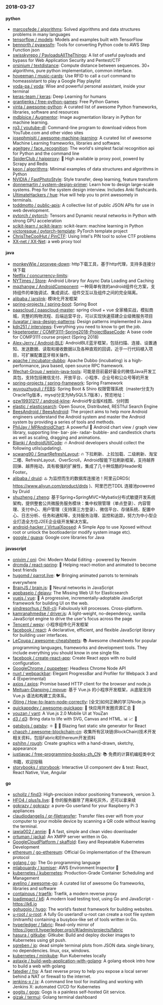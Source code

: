 ### 2018-03-27

#### python
* [marcosfede / algorithms](https://github.com/marcosfede/algorithms): Solved algorithms and data structures problems in many languages
* [tensorflow / models](https://github.com/tensorflow/models): Models and examples built with TensorFlow
* [bennorth / pyawssfn](https://github.com/bennorth/pyawssfn): Tools for converting Python code to AWS Step Function json
* [swisskyrepo / PayloadsAllTheThings](https://github.com/swisskyrepo/PayloadsAllTheThings): A list of useful payloads and bypass for Web Application Security and Pentest/CTF
* [orsinium / textdistance](https://github.com/orsinium/textdistance): Compute distance between sequences. 30+ algorithms, pure python implementation, common interface.
* [hoveeman / music-cards](https://github.com/hoveeman/music-cards): Use RFID to call a curl command to homeassistant to play a Google Play playlist
* [yoda-pa / yoda](https://github.com/yoda-pa/yoda): Wise and powerful personal assistant, inside your terminal
* [keras-team / keras](https://github.com/keras-team/keras): Deep Learning for humans
* [grantjenks / free-python-games](https://github.com/grantjenks/free-python-games): Free Python Games
* [vinta / awesome-python](https://github.com/vinta/awesome-python): A curated list of awesome Python frameworks, libraries, software and resources
* [mdbloice / Augmentor](https://github.com/mdbloice/Augmentor): Image augmentation library in Python for machine learning.
* [rg3 / youtube-dl](https://github.com/rg3/youtube-dl): Command-line program to download videos from YouTube.com and other video sites
* [josephmisiti / awesome-machine-learning](https://github.com/josephmisiti/awesome-machine-learning): A curated list of awesome Machine Learning frameworks, libraries and software.
* [ageitgey / face_recognition](https://github.com/ageitgey/face_recognition): The world's simplest facial recognition api for Python and the command line
* [SpiderClub / haipproxy](https://github.com/SpiderClub/haipproxy): 💖 High available ip proxy pool, powerd by Scrapy and Redis
* [keon / algorithms](https://github.com/keon/algorithms): Minimal examples of data structures and algorithms in Python
* [NVIDIA / FastPhotoStyle](https://github.com/NVIDIA/FastPhotoStyle): Style transfer, deep learning, feature transform
* [donnemartin / system-design-primer](https://github.com/donnemartin/system-design-primer): Learn how to design large-scale systems. Prep for the system design interview. Includes Anki flashcards.
* [UltimateHackers / hue](https://github.com/UltimateHackers/hue): Hue will help you to print awesomely in terminals.
* [toddmotto / public-apis](https://github.com/toddmotto/public-apis): A collective list of public JSON APIs for use in web development.
* [pytorch / pytorch](https://github.com/pytorch/pytorch): Tensors and Dynamic neural networks in Python with strong GPU acceleration
* [scikit-learn / scikit-learn](https://github.com/scikit-learn/scikit-learn): scikit-learn: machine learning in Python
* [victoresque / pytorch-template](https://github.com/victoresque/pytorch-template): PyTorch template project
* [ChrisTheCoolHut / PinCTF](https://github.com/ChrisTheCoolHut/PinCTF): Using Intel's PIN tool to solve CTF problems
* [XX-net / XX-Net](https://github.com/XX-net/XX-Net): a web proxy tool

#### java
* [monkeyWie / proxyee-down](https://github.com/monkeyWie/proxyee-down): http下载工具，基于http代理，支持多连接分块下载
* [Netflix / concurrency-limits](https://github.com/Netflix/concurrency-limits): 
* [NYTimes / Store](https://github.com/NYTimes/Store): Android Library for Async Data Loading and Caching
* [mqzhangw / AndroidComponent](https://github.com/mqzhangw/AndroidComponent): 一种简单有效的android组件化方案，支持组件的单独调试、集成调试、组件交互以及组件之间的完全隔离。
* [alibaba / jarslink](https://github.com/alibaba/jarslink): 模块化开发框架
* [spring-projects / spring-boot](https://github.com/spring-projects/spring-boot): Spring Boot
* [paascloud / paascloud-master](https://github.com/paascloud/paascloud-master): spring cloud + vue 全家桶实战，模拟商城，完整的购物流程、后端运营平台，可以实现快速搭建企业级微服务项目
* [iluwatar / java-design-patterns](https://github.com/iluwatar/java-design-patterns): Design patterns implemented in Java
* [kdn251 / interviews](https://github.com/kdn251/interviews): Everything you need to know to get the job.
* [hkpeterpeter / COMP3111-Spring2018-ProjectBaseCode](https://github.com/hkpeterpeter/COMP3111-Spring2018-ProjectBaseCode): A base code for COMP3111 course project (Spring 2018)
* [Alex-Jerry / Android-BLE](https://github.com/Alex-Jerry/Android-BLE): AndroidBLE蓝牙框架，包括扫描、连接、设置通知、发送数据、读取和接收数据以及各种直观的回调，近乎一行代码植入项目，可扩展配置蓝牙相关操作。
* [apache / incubator-dubbo](https://github.com/apache/incubator-dubbo): Apache Dubbo (incubating) is a high-performance, java based, open source RPC framework.
* [Wechat-Group / weixin-java-tools](https://github.com/Wechat-Group/weixin-java-tools): 可能是目前最好最全的微信Java开发工具包，支持包括微信支付、开放平台、小程序、企业号和公众号等的开发
* [spring-projects / spring-framework](https://github.com/spring-projects/spring-framework): Spring Framework
* [wuyouzhuguli / FEBS](https://github.com/wuyouzhuguli/FEBS): Spring Boot & Shiro 权限管理系统（master分支为Oracle11g版本，mysql分支为MySQL5.7版本），预览地址：
* [gzw19931217 / android-kline](https://github.com/gzw19931217/android-kline): Android专业版K线图、分时图
* [elastic / elasticsearch](https://github.com/elastic/elasticsearch): Open Source, Distributed, RESTful Search Engine
* [BeesAndroid / BeesAndroid](https://github.com/BeesAndroid/BeesAndroid): The project aims to help more Android engineers understand the Android system and master the Android system by providing a series of tools and methods.
* [PhilJay / MPAndroidChart](https://github.com/PhilJay/MPAndroidChart): A powerful 🚀 Android chart view / graph view library, supporting line- bar- pie- radar- bubble- and candlestick charts as well as scaling, dragging and animations.
* [Blankj / AndroidUtilCode](https://github.com/Blankj/AndroidUtilCode): 🔥 Android developers should collect the following utils(updating).
* [scwang90 / SmartRefreshLayout](https://github.com/scwang90/SmartRefreshLayout): 🔥 下拉刷新、上拉加载、二级刷新、淘宝二楼、RefreshLayout、OverScroll，Android智能下拉刷新框架，支持越界回弹、越界拖动，具有极强的扩展性，集成了几十种炫酷的Header和 Footer。
* [alibaba / druid](https://github.com/alibaba/druid): ♨️ 为监控而生的数据库连接池！阿里云DRDS( https://www.aliyun.com/product/drds )、阿里巴巴TDDL 连接池powered by Druid
* [shuzheng / zheng](https://github.com/shuzheng/zheng): 基于Spring+SpringMVC+Mybatis分布式敏捷开发系统架构，提供整套公共微服务服务模块：集中权限管理（单点登录）、内容管理、支付中心、用户管理（支持第三方登录）、微信平台、存储系统、配置中心、日志分析、任务和通知等，支持服务治理、监控和追踪，努力为中小型企业打造全方位J2EE企业级开发解决方案。
* [android-hacker / VirtualXposed](https://github.com/android-hacker/VirtualXposed): A Simple App to use Xposed without root or unlock the bootloader(or modify system image etc).
* [google / guava](https://github.com/google/guava): Google core libraries for Java

#### javascript
* [onivim / oni](https://github.com/onivim/oni): Oni: Modern Modal Editing - powered by Neovim
* [drcmda / react-spring](https://github.com/drcmda/react-spring): 🙌 Helping react-motion and animated to become best friends
* [hugomd / parrot.live](https://github.com/hugomd/parrot.live): 🐦 Bringing animated parrots to terminals everywhere
* [BrainJS / brain.js](https://github.com/BrainJS/brain.js): 🤖 Neural networks in JavaScript
* [appbaseio / dejavu](https://github.com/appbaseio/dejavu): The Missing Web UI for Elasticsearch
* [vuejs / vue](https://github.com/vuejs/vue): 🖖 A progressive, incrementally-adoptable JavaScript framework for building UI on the web.
* [sindresorhus / fkill-cli](https://github.com/sindresorhus/fkill-cli): Fabulously kill processes. Cross-platform.
* [kamranahmedse / driver.js](https://github.com/kamranahmedse/driver.js): A light-weight, no-dependency, vanilla JavaScript engine to drive the user's focus across the page
* [Tencent / wepy](https://github.com/Tencent/wepy): 小程序组件化开发框架
* [facebook / react](https://github.com/facebook/react): A declarative, efficient, and flexible JavaScript library for building user interfaces.
* [LeCoupa / awesome-cheatsheets](https://github.com/LeCoupa/awesome-cheatsheets): 📚 Awesome cheatsheets for popular programming languages, frameworks and development tools. They include everything you should know in one single file.
* [facebook / create-react-app](https://github.com/facebook/create-react-app): Create React apps with no build configuration.
* [GoogleChrome / puppeteer](https://github.com/GoogleChrome/puppeteer): Headless Chrome Node API
* [nuxt / webpackbar](https://github.com/nuxt/webpackbar): Elegant ProgressBar and Profiler for Webpack 3 and 4 (Experimental)
* [axios / axios](https://github.com/axios/axios): Promise based HTTP client for the browser and node.js
* [Meituan-Dianping / mpvue](https://github.com/Meituan-Dianping/mpvue): 基于 Vue.js 的小程序开发框架，从底层支持 Vue.js 语法和构建工具体系。
* [i5ting / How-to-learn-node-correctly](https://github.com/i5ting/How-to-learn-node-correctly): [全文]如何正确的学习Node.js
* [quickappdev / awesome-quickapp](https://github.com/quickappdev/awesome-quickapp): 💯 快应用开发圈资源汇总 💯
* [youzan / vant](https://github.com/youzan/vant): A Vue.js 2.0 Mobile UI at YouZan
* [d3 / d3](https://github.com/d3/d3): Bring data to life with SVG, Canvas and HTML. 📊 📈 🎉
* [gatsbyjs / gatsby](https://github.com/gatsbyjs/gatsby): ⚛️ 📄 🚀 Blazing fast static site generator for React
* [chaozh / awesome-blockchain-cn](https://github.com/chaozh/awesome-blockchain-cn): 收集所有区块链(BlockChain)技术开发相关资料，包括Fabric和Ethereum开发资料
* [pshihn / rough](https://github.com/pshihn/rough): Create graphics with a hand-drawn, sketchy, appearance
* [justjavac / free-programming-books-zh_CN](https://github.com/justjavac/free-programming-books-zh_CN): 📚 免费的计算机编程类中文书籍，欢迎投稿
* [storybooks / storybook](https://github.com/storybooks/storybook): Interactive UI component dev & test: React, React Native, Vue, Angular

#### go
* [schollz / find3](https://github.com/schollz/find3): High-precision indoor positioning framework, version 3.
* [HFO4 / plus1s.live](https://github.com/HFO4/plus1s.live): 🐸 你的服务器除了用来吃灰外，还可以拿来续
* [gokrazy / gokrazy](https://github.com/gokrazy/gokrazy): a pure-Go userland for your Raspberry Pi 3 appliances
* [claudiodangelis / qr-filetransfer](https://github.com/claudiodangelis/qr-filetransfer): Transfer files over wifi from your computer to your mobile device by scanning a QR code without leaving the terminal.
* [iawia002 / annie](https://github.com/iawia002/annie): 👾 A fast, simple and clean video downloader
* [ortuman / jackal](https://github.com/ortuman/jackal): An XMPP server written in Go.
* [GoogleCloudPlatform / skaffold](https://github.com/GoogleCloudPlatform/skaffold): Easy and Repeatable Kubernetes Development
* [ethereum / go-ethereum](https://github.com/ethereum/go-ethereum): Official Go implementation of the Ethereum protocol
* [golang / go](https://github.com/golang/go): The Go programming language
* [mlabouardy / komiser](https://github.com/mlabouardy/komiser): AWS Environment Inspector 👮
* [kubernetes / kubernetes](https://github.com/kubernetes/kubernetes): Production-Grade Container Scheduling and Management
* [avelino / awesome-go](https://github.com/avelino/awesome-go): A curated list of awesome Go frameworks, libraries and software
* [containous / traefik](https://github.com/containous/traefik): Træfik, a modern reverse proxy
* [loadimpact / k6](https://github.com/loadimpact/k6): A modern load testing tool, using Go and JavaScript - https://k6.io
* [gohugoio / hugo](https://github.com/gohugoio/hugo): The world’s fastest framework for building websites.
* [u-root / u-root](https://github.com/u-root/u-root): A fully Go userland! u-root can create a root file system (initramfs) containing a busybox-like set of tools written in Go.
* [hyperledger / fabric](https://github.com/hyperledger/fabric): Read-only mirror of https://gerrit.hyperledger.org/r/#/admin/projects/fabric
* [hasura / gitkube](https://github.com/hasura/gitkube): Gitkube: Build and deploy docker images to Kubernetes using git push.
* [sgreben / jp](https://github.com/sgreben/jp): dead simple terminal plots from JSON data. single binary, no dependencies. linux, osx, windows.
* [kubernetes / minikube](https://github.com/kubernetes/minikube): Run Kubernetes locally
* [astaxie / build-web-application-with-golang](https://github.com/astaxie/build-web-application-with-golang): A golang ebook intro how to build a web with golang
* [fatedier / frp](https://github.com/fatedier/frp): A fast reverse proxy to help you expose a local server behind a NAT or firewall to the internet.
* [jenkins-x / jx](https://github.com/jenkins-x/jx): A command line tool for installing and working with Jenkins X: automated CI/CD for Kubernetes
* [gogits / gogs](https://github.com/gogits/gogs): Gogs is a painless self-hosted Git service.
* [gizak / termui](https://github.com/gizak/termui): Golang terminal dashboard
